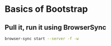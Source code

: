# Basics of Bootstrap
## Pull it, run it using BrowserSync

```bash
browser-sync start --server -f -w
```
